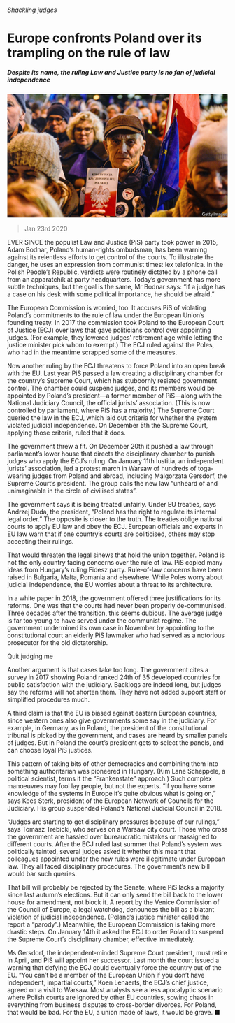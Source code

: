 ###### Shackling judges

# Europe confronts Poland over its trampling on the rule of law 

##### Despite its name, the ruling Law and Justice party is no fan of judicial independence 

![image](images/20200125_EUP003_0.jpg) 

> Jan 23rd 2020 

EVER SINCE the populist Law and Justice (PiS) party took power in 2015, Adam Bodnar, Poland’s human-rights ombudsman, has been warning against its relentless efforts to get control of the courts. To illustrate the danger, he uses an expression from communist times: lex telefonica. In the Polish People’s Republic, verdicts were routinely dictated by a phone call from an apparatchik at party headquarters. Today’s government has more subtle techniques, but the goal is the same, Mr Bodnar says: “If a judge has a case on his desk with some political importance, he should be afraid.”

The European Commission is worried, too. It accuses PiS of violating Poland’s commitments to the rule of law under the European Union’s founding treaty. In 2017 the commission took Poland to the European Court of Justice (ECJ) over laws that gave politicians control over appointing judges. (For example, they lowered judges’ retirement age while letting the justice minister pick whom to exempt.) The ECJ ruled against the Poles, who had in the meantime scrapped some of the measures.


Now another ruling by the ECJ threatens to force Poland into an open break with the EU. Last year PiS passed a law creating a disciplinary chamber for the country’s Supreme Court, which has stubbornly resisted government control. The chamber could suspend judges, and its members would be appointed by Poland’s president—a former member of PiS—along with the National Judiciary Council, the official jurists’ association. (This is now controlled by parliament, where PiS has a majority.) The Supreme Court queried the law in the ECJ, which laid out criteria for whether the system violated judicial independence. On December 5th the Supreme Court, applying those criteria, ruled that it does.

The government threw a fit. On December 20th it pushed a law through parliament’s lower house that directs the disciplinary chamber to punish judges who apply the ECJ’s ruling. On January 11th Iustitia, an independent jurists’ association, led a protest march in Warsaw of hundreds of toga-wearing judges from Poland and abroad, including Malgorzata Gersdorf, the Supreme Court’s president. The group calls the new law “unheard of and unimaginable in the circle of civilised states”.

The government says it is being treated unfairly. Under EU treaties, says Andrzej Duda, the president, “Poland has the right to regulate its internal legal order.” The opposite is closer to the truth. The treaties oblige national courts to apply EU law and obey the ECJ. European officials and experts in EU law warn that if one country’s courts are politicised, others may stop accepting their rulings.

That would threaten the legal sinews that hold the union together. Poland is not the only country facing concerns over the rule of law. PiS copied many ideas from Hungary’s ruling Fidesz party. Rule-of-law concerns have been raised in Bulgaria, Malta, Romania and elsewhere. While Poles worry about judicial independence, the EU worries about a threat to its architecture.

In a white paper in 2018, the government offered three justifications for its reforms. One was that the courts had never been properly de-communised. Three decades after the transition, this seems dubious. The average judge is far too young to have served under the communist regime. The government undermined its own case in November by appointing to the constitutional court an elderly PiS lawmaker who had served as a notorious prosecutor for the old dictatorship.

Quit judging me

Another argument is that cases take too long. The government cites a survey in 2017 showing Poland ranked 24th of 35 developed countries for public satisfaction with the judiciary. Backlogs are indeed long, but judges say the reforms will not shorten them. They have not added support staff or simplified procedures much.

A third claim is that the EU is biased against eastern European countries, since western ones also give governments some say in the judiciary. For example, in Germany, as in Poland, the president of the constitutional tribunal is picked by the government, and cases are heard by smaller panels of judges. But in Poland the court’s president gets to select the panels, and can choose loyal PiS justices.

This pattern of taking bits of other democracies and combining them into something authoritarian was pioneered in Hungary. (Kim Lane Scheppele, a political scientist, terms it the “Frankenstate” approach.) Such complex manoeuvres may fool lay people, but not the experts. “If you have some knowledge of the systems in Europe it’s quite obvious what is going on,” says Kees Sterk, president of the European Network of Councils for the Judiciary. His group suspended Poland’s National Judicial Council in 2018.

“Judges are starting to get disciplinary pressures because of our rulings,” says Tomasz Trebicki, who serves on a Warsaw city court. Those who cross the government are hassled over bureaucratic mistakes or reassigned to different courts. After the ECJ ruled last summer that Poland’s system was politically tainted, several judges asked it whether this meant that colleagues appointed under the new rules were illegitimate under European law. They all faced disciplinary procedures. The government’s new bill would bar such queries.

That bill will probably be rejected by the Senate, where PiS lacks a majority since last autumn’s elections. But it can only send the bill back to the lower house for amendment, not block it. A report by the Venice Commission of the Council of Europe, a legal watchdog, denounces the bill as a blatant violation of judicial independence. (Poland’s justice minister called the report a “parody”.) Meanwhile, the European Commission is taking more drastic steps. On January 14th it asked the ECJ to order Poland to suspend the Supreme Court’s disciplinary chamber, effective immediately.

Ms Gersdorf, the independent-minded Supreme Court president, must retire in April, and PiS will appoint her successor. Last month the court issued a warning that defying the ECJ could eventually force the country out of the EU. “You can’t be a member of the European Union if you don’t have independent, impartial courts,” Koen Lenaerts, the ECJ’s chief justice, agreed on a visit to Warsaw. Most analysts see a less apocalyptic scenario where Polish courts are ignored by other EU countries, sowing chaos in everything from business disputes to cross-border divorces. For Poland, that would be bad. For the EU, a union made of laws, it would be grave. ■

